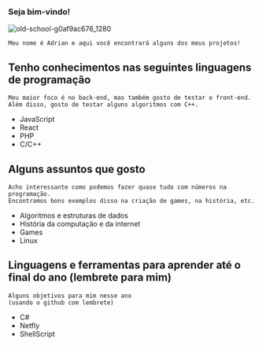 ### Seja bim-vindo!

![old-school-g0af9ac676_1280](https://user-images.githubusercontent.com/90357170/168913766-6aa5e297-236c-4d52-ba7d-b52f31313c65.png)

```
Meu nome é Adrian e aqui você encontrará alguns dos meus projetos!
```
## Tenho conhecimentos nas seguintes linguagens de programação

```
Meu maior foco é no back-end, mas também gosto de testar o front-end.
Além disso, gosto de testar alguns algoritmos com C++.
```

- JavaScript
- React
- PHP
- C/C++

## Alguns assuntos que gosto

```
Acho interessante como podemos fazer quase tudo com números na programação.
Encontramos bons exemplos disso na criação de games, na história, etc.
```

- Algoritmos e estruturas de dados
- História da computação e da internet
- Games
- Linux

## Linguagens e ferramentas para aprender até o final do ano (lembrete para mim)

```
Alguns objetivos para mim nesse ano
(usando o github com lembrete)
```

- C#
- Netfly
- ShellScript
